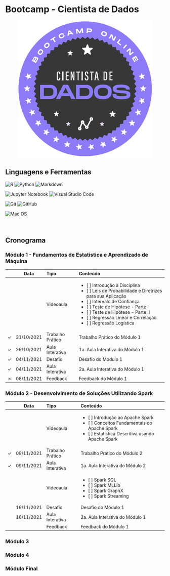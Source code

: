 # Bootcamp - Cientista de Dados

<p align="center">
  <img src="https://github.com/cintia-shinoda/igti_bootcamp-cientista-de-dados/blob/master/imagens/logo.png" alt="logo"/>
</p>

## Linguagens e Ferramentas
![R](https://img.shields.io/badge/r-%23276DC3.svg?style=for-the-badge&logo=r&logoColor=white)
![Python](https://img.shields.io/badge/python-3670A0?style=for-the-badge&logo=python&logoColor=ffdd54) 
![Markdown](https://img.shields.io/badge/markdown-%23000000.svg?style=for-the-badge&logo=markdown&logoColor=white)

![Jupyter Notebook](https://img.shields.io/badge/jupyter-%23FA0F00.svg?style=for-the-badge&logo=jupyter&logoColor=white) ![Visual Studio Code](https://img.shields.io/badge/Visual%20Studio%20Code-0078d7.svg?style=for-the-badge&logo=visual-studio-code&logoColor=white)

![Git](https://img.shields.io/badge/git-%23F05033.svg?style=for-the-badge&logo=git&logoColor=white) ![GitHub](https://img.shields.io/badge/github-%23121011.svg?style=for-the-badge&logo=github&logoColor=white)

![Mac OS](https://img.shields.io/badge/mac%20os-000000?style=for-the-badge&logo=macos&logoColor=F0F0F0)
<br><br><br>


## Cronograma
### Módulo 1 - Fundamentos de Estatística e Aprendizado de Máquina
| | Data | Tipo | Conteúdo |
|:---:|:---:|:---|:---|
| | | Videoaula | <ul><li>[ ] Introdução à Disciplina</li><li>[ ] Leis de Probabilidade e Diretrizes para sua Aplicação</li><li>[ ] Intervalo de Confiança</li><li>[ ] Teste de Hipótese - Parte I</li><li>[ ] Teste de Hipótese - Parte II</li><li>[ ] Regressão Linear e Correlação</li><li>[ ] Regressão Logística</li></ul> |
| &check; | 31/10/2021 | Trabalho Prático | Trabalho Prático do Módulo 1|
| &check; | 26/10/2021 | Aula Interativa | 1a. Aula Interativa do Módulo 1 |
| &check; | 04/11/2021 | Desafio | Desafio do Módulo 1 |
| &check; | 04/11/2021 | Aula Interativa | 2a. Aula Interativa do Módulo 1|
| &cross; | 08/11/2021 | Feedback | Feedback do Módulo 1 |


### Módulo 2 - Desenvolvimento de Soluções Utilizando Spark
| | Data | Tipo | Conteúdo |
|:---:|:---:|:---|:---|
| | | Videoaula | <ul><li>[ ] Introdução ao Apache Spark</li><li>[ ] Conceitos Fundamentais do Apache Spark</li><li>[ ] Estatística Descritiva usando Apache Spark</li></ul> |
| &check; | 09/11/2021 | Trabalho Prático | Trabalho Prático do Módulo 2 |
| &check; | 09/11/2021 | Aula Interativa | 1a. Aula Interativa do Módulo 2 |
| | | Videoaula | <ul><li>[ ] Spark SQL</li><li>[ ] Spark MLLib</li><li>[ ] Spark GraphX</li><li>[ ] Spark Streaming</li></ul> |
|  | 16/11/2021 | Desafio | Desafio do Módulo 1 |
|  | 16/11/2021 | Aula Interativa | 2a. Aula Interativa do Módulo 1|
|| | Feedback | Feedback do Módulo 1 |


### Módulo 3


### Módulo 4


### Módulo Final